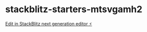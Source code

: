 # stackblitz-starters-mtsvgamh2

[Edit in StackBlitz next generation editor ⚡️](https://stackblitz.com/~/github.com/MerryDonna/stackblitz-starters-mtsvgamh2)